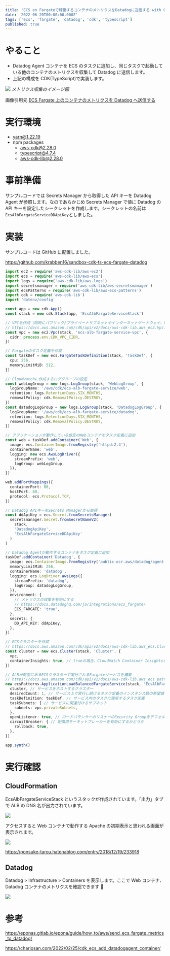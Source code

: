```yaml
---
title: 'ECS on Fargateで稼働するコンテナのメトリクスをDatadogに送信する with CDK(TypeScript)'
date: '2022-06-20T00:00:00.000Z'
tags: ['ecs', 'fargate', 'datadog', 'cdk', 'typescript']
published: true
---
```


# やること

- Datadog Agent コンテナを ECS のタスクに追加し、同じタスクで起動している他のコンテナのメトリクスを収集して Datadog に送信します。
- 上記の構成を CDK(TypeScript)で実装します。

![](https://gyazo.com/721776b6dc6aa5bdc593325a85bab74d.png)
_メトリクス収集のイメージ図_

画像引用元 [ECS Fargate 上のコンテナのメトリクスを Datadog へ送信する](https://eponas.gitlab.io/epona/guide/how_to/aws/send_ecs_fargate_metrics_to_datadog/)

# 実行環境

- yarn@1.22.19
- npm packages
  - aws-cdk@2.28.0
  - typescript@4.7.4
  - aws-cdk-lib@2.28.0

# 事前準備

サンプルコードでは Secrets Manager から取得した API キーを Datadog Agent が参照します。なのであらかじめ Secrets Manager で値に Datadog の API キーを設定したシークレットを作成します。シークレットの名前は`EcsAlbFargateServiceDDApiKey`としました。

# 実装

サンプルコードは GitHub に配置しました。

https://github.com/krabben16/sandbox-cdk-ts-ecs-fargate-datadog

```ts:index.ts
import ec2 = require('aws-cdk-lib/aws-ec2')
import ecs = require('aws-cdk-lib/aws-ecs')
import logs = require('aws-cdk-lib/aws-logs')
import secretsmanager = require('aws-cdk-lib/aws-secretsmanager')
import ecsPatterns = require('aws-cdk-lib/aws-ecs-patterns')
import cdk = require('aws-cdk-lib')
import 'dotenv/config'

const app = new cdk.App()
const stack = new cdk.Stack(app, 'EcsAlbFargateServiceStack')

// VPCを作成（同時にパブリック/プライベートサブネットやインターネットゲートウェイ、NATゲートウェイなどが作成される）
// https://docs.aws.amazon.com/cdk/api/v2/docs/aws-cdk-lib.aws_ec2.Vpc.html#initializer
const vpc = new ec2.Vpc(stack, 'ecs-alb-fargate-service-vpc', {
  cidr: process.env.CDK_VPC_CIDR,
})

// Fargateのタスク定義を作成
const taskDef = new ecs.FargateTaskDefinition(stack, 'TaskDef', {
  cpu: 256,
  memoryLimitMiB: 512,
})

// Cloudwatchに作成するロググループの設定
const webLogGroup = new logs.LogGroup(stack, 'WebLogGroup', {
  logGroupName: '/aws/cdk/ecs-alb-fargate-service/web',
  retention: logs.RetentionDays.SIX_MONTHS,
  removalPolicy: cdk.RemovalPolicy.DESTROY,
})
const datadogLogGroup = new logs.LogGroup(stack, 'DatadogLogGroup', {
  logGroupName: '/aws/cdk/ecs-alb-fargate-service/datadog',
  retention: logs.RetentionDays.SIX_MONTHS,
  removalPolicy: cdk.RemovalPolicy.DESTROY,
})

// アプリケーションが動作している想定のWebコンテナをタスク定義に追加
const web = taskDef.addContainer('Web', {
  image: ecs.ContainerImage.fromRegistry('httpd:2.4'),
  containerName: 'web',
  logging: new ecs.AwsLogDriver({
    streamPrefix: 'web',
    logGroup: webLogGroup,
  }),
})

web.addPortMappings({
  containerPort: 80,
  hostPort: 80,
  protocol: ecs.Protocol.TCP,
})

// Datadog APIキーをSecrets Managerから取得
const ddApiKey = ecs.Secret.fromSecretsManager(
  secretsmanager.Secret.fromSecretNameV2(
    stack,
    'DatadogApiKey',
    'EcsAlbFargateServiceDDApiKey'
  )
)

// Datadog Agentが動作するコンテナをタスク定義に追加
taskDef.addContainer('Datadog', {
  image: ecs.ContainerImage.fromRegistry('public.ecr.aws/datadog/agent:latest'),
  memoryLimitMiB: 256,
  containerName: 'datadog',
  logging: ecs.LogDriver.awsLogs({
    streamPrefix: 'datadog',
    logGroup: datadogLogGroup,
  }),
  environment: {
    // メトリクスの収集を有効にする
    // https://docs.datadoghq.com/ja/integrations/ecs_fargate/
    ECS_FARGATE: 'true',
  },
  secrets: {
    DD_API_KEY: ddApiKey,
  },
})

// ECSクラスターを作成
// https://docs.aws.amazon.com/cdk/api/v2/docs/aws-cdk-lib.aws_ecs.Cluster.html
const cluster = new ecs.Cluster(stack, 'Cluster', {
  vpc,
  containerInsights: true, // trueの場合、CloudWatch Container Insightsがクラスターに対して有効になる
})

// ALBが前面にあるECSクラスターで実行されるFargateサービスを構築
// https://docs.aws.amazon.com/cdk/api/v2/docs/aws-cdk-lib.aws_ecs_patterns.ApplicationLoadBalancedFargateService.html
new ecsPatterns.ApplicationLoadBalancedFargateService(stack, 'EcsAlbFargateService', {
  cluster, // サービスをホストするクラスター
  desiredCount: 1, // サービス上で実行し続けるタスク定義のインスタンス数の希望値
  taskDefinition: taskDef, // サービス内のタスクに使用するタスク定義
  taskSubnets: { // サービスに関連付けるサブネット
    subnets: vpc.privateSubnets,
  },
  openListener: true, // ロードバランサーのリスナーのSecurity Groupをデフォルトで全トラフィックに開放するかどうか
  circuitBreaker: { // 配備用サーキットブレーカーを有効にするかどうか
    rollback: true,
  },
})

app.synth()
```

# 実行確認

## CloudFormation

EcsAlbFargateServiceStack というスタックが作成されています。「出力」タブで ALB の DNS 名が出力されています。

![](https://gyazo.com/da02ce66db15c3b9d3380e345c700671.png)

アクセスすると Web コンテナで動作する Apache の初期表示と思われる画面が表示されます。

![](https://gyazo.com/9595f773fb2d8d51a9e9650d409366ce.png)

https://ponsuke-tarou.hatenablog.com/entry/2018/12/19/233918

## Datadog

Datadog > Infrastructure > Containers を表示します。ここで Web コンテナ、Datadog コンテナのメトリクスを確認できます 🎉

![](https://gyazo.com/a4c351ace7b3dffdecaca65891362840.png)

# 参考

https://eponas.gitlab.io/epona/guide/how_to/aws/send_ecs_fargate_metrics_to_datadog/

https://chariosan.com/2022/02/25/cdk_ecs_add_datadogagent_container/
